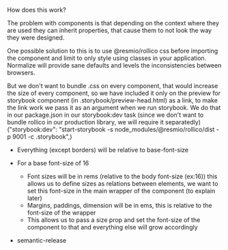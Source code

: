 How does this work?

The problem with components is that depending on the context where they are used they can inherit properties, that cause them to not look the way they were designed.

One possible solution to this is to use @resmio/rollico css before importing the component and limit to only style using classes in your application. Normalize will provide sane defaults and levels the inconsistencies between browsers.

But we don't want to bundle .css on every component, that would increase the size of every component, so we have included it only on the preview for storybook component (in .storybook/preview-head.html) as a link, to make the link work we pass it as an argument when we run storybook. We do that in our package.json in our storybook:dev task (since we don't want to bundle rollico in our production library, we will require it separatedly) ("storybook:dev": "start-storybook -s node_modules/@resmio/rollico/dist -p 9001 -c .storybook",)

- Everything (except borders) will be relative to base-font-size
- For a base font-size of 16
    - Font sizes will be in rems (relative to the body font-size (ex:16)) this allows us to define sizes as relations between elements, we want to set this font-size in the main wrapper of the component (to explain later)
    - Margins, paddings, dimension will be in ems, this is relative to the font-size of the wrapper
    - This allows us to pass a size prop and set the font-size of the component to that and everything else
      will grow accordingly


- semantic-release
